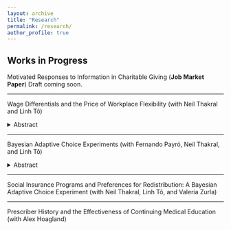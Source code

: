 ```yaml
---
layout: archive
title: "Research"
permalink: /research/
author_profile: true
---
```


Works in Progress
------

Motivated Responses to Information in Charitable Giving (<b>Job Market Paper</b>)
    Draft coming soon.

***

Wage Differentials and the Price of Workplace Flexibility (with Neil Thakral and Linh T&ocirc;)
<details>
<summary open> Abstract </summary>
<br>
<p>
This paper studies the interplay between how much workers value workplace flexibility, whether they have such amenities, and how the presence of amenities affects their wages. To overcome the challenge of eliciting quantitative measures of willingness to pay (WTP) at the individual level, we propose the use of dynamic choice experiments, a method which we call the Bayesian Adaptive Choice Experiment (BACE). We implement this method to collect data on the joint distribution of wages, work arrangements, and WTP for different forms of flexibility. We then introduce and estimate a model in which workers may face different prices for job amenities depending on their productivity, extending the Rosen (1986) model of compensating differentials. The model captures key patterns in the data, including (i) the relationship between wages and having amenities, (ii) inequality in workplace amenities across the earnings distribution even when workers value these amenities similarly, and (iii) the tradeoffs across different forms of flexibility. We use the estimates to explore the welfare consequences of workers facing different amenity prices.
</p>
</details>

***

Bayesian Adaptive Choice Experiments (with Fernando Payr&oacute;, Neil Thakral, and Linh T&ocirc;)
<details>
<summary open> Abstract </summary>
<p>
We propose the use of dynamic choice experiments to efficiently elicit preferences, a method which we call the Bayesian Adaptive Choice Experiment (BACE). BACE improves upon existing discrete choice experiments which are widely used to elicit preferences both in hypothetical and incentivized settings. We show conditions under which BACE achieves convergence, and that BACE can significantly improve convergence rates relative to methods with randomly generated choices as well as those using optimal static designs. We address computational challenges in implementing BACE in practice by using Bayesian Monte Carlo techniques. The separation between a front-end survey interface and a back-end computational server allows the BACE package to be portable for research designs in a wide range of settings. Beyond efficiency gains, BACE addresses a bias in estimating population-level average preference parameters stemming from using combined data across individuals when individuals differ in their tendency to be inconsistent in their choices. We describe how to use BACE in applications.
</p>
</details>

***

Social Insurance Programs and Preferences for Redistribution: A Bayesian Adaptive Choice Experiment (with Neil Thakral, Linh T&ocirc;, and Valeria Zurla)

***

Prescriber History and the Effectiveness of Continuing Medical Education (with Alex Hoagland)
